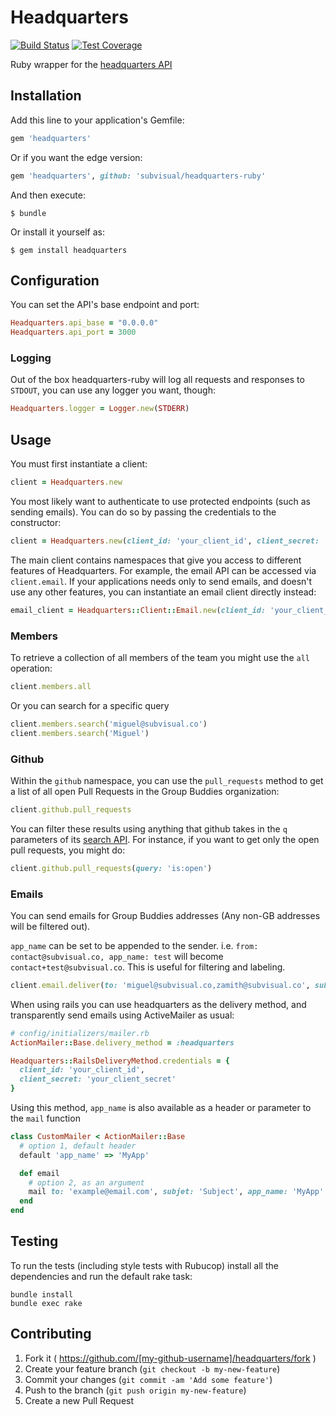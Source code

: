 # Headquarters

[![Build Status](https://semaphoreapp.com/api/v1/projects/2a53d14e-b72c-4047-bd1d-1193498cf8fe/311022/shields_badge.svg)](https://semaphoreapp.com/subvisual/headquarters-ruby)
[![Test Coverage](https://codeclimate.com/github/subvisual/headquarters-ruby/badges/coverage.svg)](https://codeclimate.com/github/subvisual/headquarters-ruby/coverage)

Ruby wrapper for the [headquarters API](https://github.com/subvisual/headquarters)

## Installation

Add this line to your application's Gemfile:

```ruby
gem 'headquarters'
```

Or if you want the edge version:

```ruby
gem 'headquarters', github: 'subvisual/headquarters-ruby'
```

And then execute:

    $ bundle

Or install it yourself as:

    $ gem install headquarters


## Configuration

You can set the API's base endpoint and port:

```ruby
Headquarters.api_base = "0.0.0.0"
Headquarters.api_port = 3000
```

### Logging

Out of the box headquarters-ruby will log all requests and responses to `STDOUT`, you
can use any logger you want, though:

```ruby
Headquarters.logger = Logger.new(STDERR)
```

## Usage

You must first instantiate a client:

```ruby
client = Headquarters.new
```

You most likely want to authenticate to use protected endpoints (such as sending emails). You can do so by passing the credentials to the constructor:


```ruby
client = Headquarters.new(client_id: 'your_client_id', client_secret: 'your_client_secret')
```

The main client contains namespaces that give you access to different features of Headquarters. For example, the email API can be accessed via `client.email`. If your applications needs only to send emails, and doesn't use any other features, you can instantiate an email client directly instead:

```ruby
email_client = Headquarters::Client::Email.new(client_id: 'your_client_id', client_secret: 'your_client_secret')
```

### Members

To retrieve a collection of all members of the team you might use the `all`
operation:

```ruby
client.members.all
```

Or you can search for a specific query

```ruby
client.members.search('miguel@subvisual.co')
client.members.search('Miguel')
```

### Github

Within the `github` namespace, you can use the `pull_requests` method to get a list of all open Pull Requests in the Group Buddies organization:

```ruby
client.github.pull_requests
```

You can filter these results using anything that github takes in the `q`
parameters of its [search API](https://developer.github.com/v3/search/). For
instance, if you want to get only the open pull requests, you might do:

```ruby
client.github.pull_requests(query: 'is:open')
```

### Emails

You can send emails for Group Buddies addresses (Any non-GB addresses will be filtered out).

`app_name` can be set to be appended to the sender. i.e. `from: contact@subvisual.co, app_name: test` will become `contact+test@subvisual.co`. This is useful for filtering and labeling.

```ruby
client.email.deliver(to: 'miguel@subvisual.co,zamith@subvisual.co', subject: 'custom subject', body: '<b>HTML body</b>', app_name: 'hq')
```

  When using rails you can use headquarters as the delivery method, and transparently send emails using ActiveMailer as usual:

```ruby
# config/initializers/mailer.rb
ActionMailer::Base.delivery_method = :headquarters

Headquarters::RailsDeliveryMethod.credentials = {
  client_id: 'your_client_id',
  client_secret: 'your_client_secret'
}
```

Using this method, `app_name` is also available as a header or parameter to the `mail` function

```ruby
class CustomMailer < ActionMailer::Base
  # option 1, default header
  default 'app_name' => 'MyApp'

  def email
    # option 2, as an argument
    mail to: 'example@email.com', subjet: 'Subject', app_name: 'MyApp'
  end
end
```

## Testing

To run the tests (including style tests with Rubucop) install all the
dependencies and run the default rake task:

```
bundle install
bundle exec rake
```

## Contributing

1. Fork it ( https://github.com/[my-github-username]/headquarters/fork )
2. Create your feature branch (`git checkout -b my-new-feature`)
3. Commit your changes (`git commit -am 'Add some feature'`)
4. Push to the branch (`git push origin my-new-feature`)
5. Create a new Pull Request
